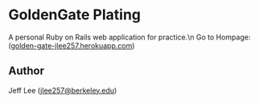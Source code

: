 # GoldenGate Plating

A personal Ruby on Rails web application for practice.\n
Go to Hompage: ([golden-gate-jlee257.herokuapp.com](https://golden-gate-jlee257.herokuapp.com))

## Author

Jeff Lee ([jlee257@berkeley.edu](mailto:jlee257@berkeley.edu))
